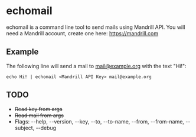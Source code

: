 # echomail

echomail is a command line tool to send mails using Mandrill API. You will need a Mandrill account, create one here: https://mandrill.com

## Example
The following line will send a mail to mail@example.org with the text "Hi!":

    echo Hi! | echomail <Mandrill API Key> mail@example.org

## TODO
- ~~Read key from args~~
- ~~Read mail from args~~
- Flags: --help, --version, --key, --to, --to-name, --from, --from-name, --subject, --debug